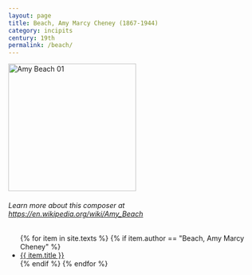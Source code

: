 ```yaml
---
layout: page
title: Beach, Amy Marcy Cheney (1867-1944)
category: incipits
century: 19th
permalink: /beach/
---
```


<a title="George Grantham Bain Collection (Library of Congress), Public domain, via Wikimedia Commons" href="https://commons.wikimedia.org/wiki/File:Amy_Beach_01.jpg"><img width="256" alt="Amy Beach 01" src="https://upload.wikimedia.org/wikipedia/commons/thumb/3/38/Amy_Beach_01.jpg/256px-Amy_Beach_01.jpg"></a>

###### Learn more about this composer at <a href="https://en.wikipedia.org/wiki/Amy_Beach" target="_blank">https://en.wikipedia.org/wiki/Amy_Beach</a>

<ul class="texts">
    {% for item in site.texts %}
      {% if item.author == "Beach, Amy Marcy Cheney" %}
          <li class="text-title">
          <a href="{{ site.baseurl }}{{ item.url }}">
        {{ item.title }}
              </a>
    </li>
      {% endif %}
    {% endfor %}
</ul>
